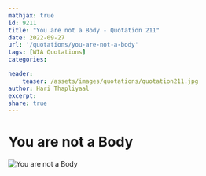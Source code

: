```yaml
---
mathjax: true
id: 9211
title: "You are not a Body - Quotation 211"
date: 2022-09-27
url: '/quotations/you-are-not-a-body'
tags: [WIA Quotations] 
categories: 

header:
    teaser: /assets/images/quotations/quotation211.jpg
author: Hari Thapliyaal 
excerpt:
share: true 
---
```


# You are not a Body

![You are not a Body](/assets/images/quotations/quotation211.jpg)
